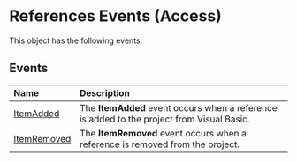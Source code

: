 
# References Events (Access)
This object has the following events:

## Events



|**Name**|**Description**|
|:-----|:-----|
| [ItemAdded](c84b2bd3-42ce-be34-8a5c-ad3cdf1c3f63.md)|The  **ItemAdded** event occurs when a reference is added to the project from Visual Basic.|
| [ItemRemoved](19498b96-5e92-8a7a-512a-95a89b878eb2.md)|The  **ItemRemoved** event occurs when a reference is removed from the project.|
